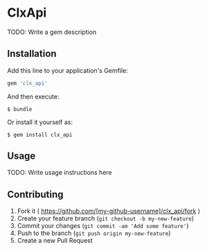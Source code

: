 # ClxApi

TODO: Write a gem description

## Installation

Add this line to your application's Gemfile:

```ruby
gem 'clx_api'
```

And then execute:

    $ bundle

Or install it yourself as:

    $ gem install clx_api

## Usage

TODO: Write usage instructions here

## Contributing

1. Fork it ( https://github.com/[my-github-username]/clx_api/fork )
2. Create your feature branch (`git checkout -b my-new-feature`)
3. Commit your changes (`git commit -am 'Add some feature'`)
4. Push to the branch (`git push origin my-new-feature`)
5. Create a new Pull Request
